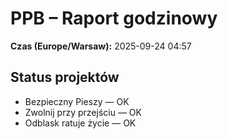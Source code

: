 # PPB – Raport godzinowy
**Czas (Europe/Warsaw):** 2025-09-24 04:57

## Status projektów
- Bezpieczny Pieszy — OK
- Zwolnij przy przejściu — OK
- Odblask ratuje życie — OK

